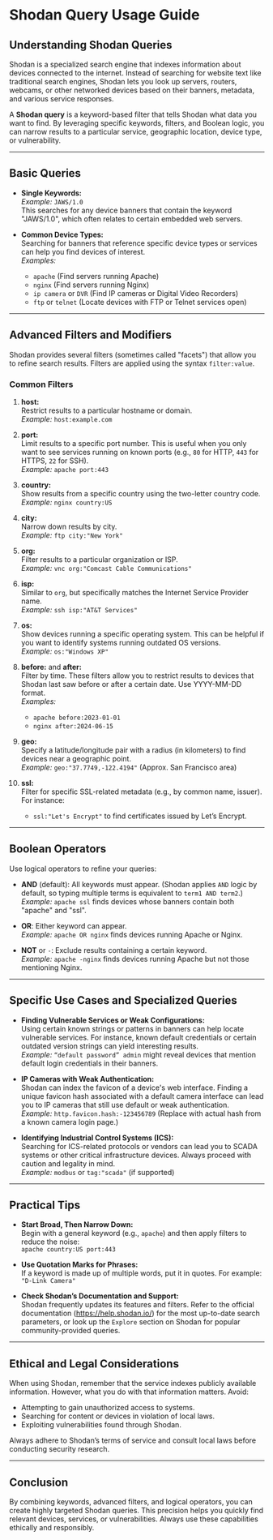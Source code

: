 
# Shodan Query Usage Guide

## Understanding Shodan Queries

Shodan is a specialized search engine that indexes information about devices connected to the internet. Instead of searching for website text like traditional search engines, Shodan lets you look up servers, routers, webcams, or other networked devices based on their banners, metadata, and various service responses.

A **Shodan query** is a keyword-based filter that tells Shodan what data you want to find. By leveraging specific keywords, filters, and Boolean logic, you can narrow results to a particular service, geographic location, device type, or vulnerability.

---

## Basic Queries

- **Single Keywords:**  
  *Example:* `JAWS/1.0`  
  This searches for any device banners that contain the keyword "JAWS/1.0", which often relates to certain embedded web servers.

- **Common Device Types:**  
  Searching for banners that reference specific device types or services can help you find devices of interest.  
  *Examples:*  
  - `apache` (Find servers running Apache)  
  - `nginx` (Find servers running Nginx)  
  - `ip camera` or `DVR` (Find IP cameras or Digital Video Recorders)  
  - `ftp` or `telnet` (Locate devices with FTP or Telnet services open)

---

## Advanced Filters and Modifiers

Shodan provides several filters (sometimes called "facets") that allow you to refine search results. Filters are applied using the syntax `filter:value`.

### Common Filters

1. **host:**  
   Restrict results to a particular hostname or domain.  
   *Example:* `host:example.com`
   
2. **port:**  
   Limit results to a specific port number. This is useful when you only want to see services running on known ports (e.g., `80` for HTTP, `443` for HTTPS, `22` for SSH).  
   *Example:* `apache port:443`
   
3. **country:**  
   Show results from a specific country using the two-letter country code.  
   *Example:* `nginx country:US`
   
4. **city:**  
   Narrow down results by city.  
   *Example:* `ftp city:"New York"`
   
5. **org:**  
   Filter results to a particular organization or ISP.  
   *Example:* `vnc org:"Comcast Cable Communications"`
   
6. **isp:**  
   Similar to `org`, but specifically matches the Internet Service Provider name.  
   *Example:* `ssh isp:"AT&T Services"`
   
7. **os:**  
   Show devices running a specific operating system. This can be helpful if you want to identify systems running outdated OS versions.  
   *Example:* `os:"Windows XP"`
   
8. **before:** and **after:**  
   Filter by time. These filters allow you to restrict results to devices that Shodan last saw before or after a certain date. Use YYYY-MM-DD format.  
   *Examples:*  
   - `apache before:2023-01-01`  
   - `nginx after:2024-06-15`
   
9. **geo:**  
   Specify a latitude/longitude pair with a radius (in kilometers) to find devices near a geographic point.  
   *Example:* `geo:"37.7749,-122.4194"` (Approx. San Francisco area)
   
10. **ssl:**  
    Filter for specific SSL-related metadata (e.g., by common name, issuer). For instance:  
    - `ssl:"Let's Encrypt"` to find certificates issued by Let’s Encrypt.

---

## Boolean Operators

Use logical operators to refine your queries:

- **AND** (default): All keywords must appear. (Shodan applies `AND` logic by default, so typing multiple terms is equivalent to `term1 AND term2`.)  
  *Example:* `apache ssl` finds devices whose banners contain both "apache" and "ssl".

- **OR**: Either keyword can appear.  
  *Example:* `apache OR nginx` finds devices running Apache or Nginx.

- **NOT** or `-`: Exclude results containing a certain keyword.  
  *Example:* `apache -nginx` finds devices running Apache but not those mentioning Nginx.

---

## Specific Use Cases and Specialized Queries

- **Finding Vulnerable Services or Weak Configurations:**  
  Using certain known strings or patterns in banners can help locate vulnerable services. For instance, known default credentials or certain outdated version strings can yield interesting results.  
  *Example:* `“default password” admin` might reveal devices that mention default login credentials in their banners.

- **IP Cameras with Weak Authentication:**  
  Shodan can index the favicon of a device's web interface. Finding a unique favicon hash associated with a default camera interface can lead you to IP cameras that still use default or weak authentication.  
  *Example:* `http.favicon.hash:-123456789` (Replace with actual hash from a known camera login page.)

- **Identifying Industrial Control Systems (ICS):**  
  Searching for ICS-related protocols or vendors can lead you to SCADA systems or other critical infrastructure devices. Always proceed with caution and legality in mind.  
  *Example:* `modbus` or `tag:"scada"` (if supported)

---

## Practical Tips

- **Start Broad, Then Narrow Down:**  
  Begin with a general keyword (e.g., `apache`) and then apply filters to reduce the noise:  
  `apache country:US port:443`

- **Use Quotation Marks for Phrases:**  
  If a keyword is made up of multiple words, put it in quotes. For example:  
  `"D-Link Camera"`

- **Check Shodan’s Documentation and Support:**  
  Shodan frequently updates its features and filters. Refer to the official documentation (https://help.shodan.io/) for the most up-to-date search parameters, or look up the `Explore` section on Shodan for popular community-provided queries.

---

## Ethical and Legal Considerations

When using Shodan, remember that the service indexes publicly available information. However, what you do with that information matters. Avoid:

- Attempting to gain unauthorized access to systems.
- Searching for content or devices in violation of local laws.
- Exploiting vulnerabilities found through Shodan.

Always adhere to Shodan’s terms of service and consult local laws before conducting security research.

---

## Conclusion

By combining keywords, advanced filters, and logical operators, you can create highly targeted Shodan queries. This precision helps you quickly find relevant devices, services, or vulnerabilities. Always use these capabilities ethically and responsibly.
